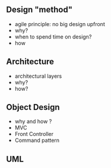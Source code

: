## Design "method"
- agile principle: no big design upfront
 - why?
 - when to spend time on design?
 - how
 
## Architecture
- architectural layers
- why?
- how?

## Object Design
- why and how ?
- MVC
- Front Controller
- Command pattern

## UML
